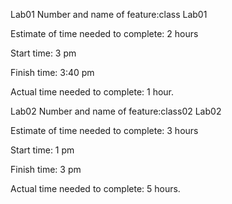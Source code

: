 Lab01
Number and name of feature:class Lab01

Estimate of time needed to complete: 2 hours

Start time: 3 pm

Finish time: 3:40 pm

Actual time needed to complete: 1 hour.

Lab02
Number and name of feature:class02 Lab02

Estimate of time needed to complete: 3 hours

Start time: 1 pm

Finish time: 3 pm

Actual time needed to complete: 5 hours.
